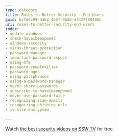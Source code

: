 ```yaml
---
type: category
title: Rules to Better Security - End Users
guid: bcfd0c99-da62-465f-9bd6-aa437f80486b
uri: rules-to-better-security-end-users
index:
- update-windows
- check-haveibeenpwned
- windows-security
- virus-threat-protection
- password-manager
- important-password-aspect
- using-mfa
- password-complexities
- password-ages
- using-passphrases
- using-a-password-manager
- never-share-passwords
- subscribe-to-haveibeenpwned
- never-use-password-twice
- recognizing-scam-emails
- recognizing-phishing-urls
- is-site-encrypted

---
```


Watch [the best security videos on SSW TV](https://tv.ssw.com/category/security) for free.
